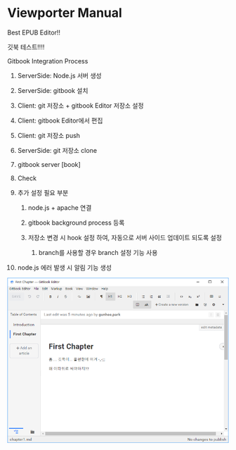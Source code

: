 # Viewporter Manual

Best EPUB Editor!!

깃북 테스트!!!!

Gitbook Integration Process

1. ServerSide: Node.js 서버 생성

2. ServerSide: gitbook 설치

3. Client: git 저장소 +  gitbook Editor 저장소 설정

4. Client: gitbook Editor에서 편집

5. Client: git 저장소 push

6. ServerSide: git 저장소 clone

7. gitbook server \[book\]

8. Check

9. 추가 설정 필요 부분

   1. node.js + apache 연결

   2. gitbook background process 등록

   3. 저장소 변경 시 hook 설정 하여, 자동으로 서버 사이드 업데이트 되도록 설정

      1. branch를 사용할 경우 branch 설정 기능 사용



1. node.js 에러 발생 시 알림 기능 생성

![](/assets/2016-12-16_174448.png)

